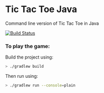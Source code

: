 # Tic Tac Toe Java
Command line version of Tic Tac Toe in Java

[![Build Status](https://travis-ci.org/andrewMacmurray/tic-tac-toe-java.svg?branch=master)](https://travis-ci.org/andrewMacmurray/tic-tac-toe-java)

### To play the game:

Build the project using:

```sh
> ./gradlew build
```

Then run using:

```sh
> ./gradlew run --console=plain
```